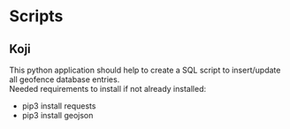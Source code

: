# Scripts

## Koji
This python application should help to create a SQL script to insert/update all geofence database entries.  
Needed requirements to install if not already installed:
- pip3 install requests
- pip3 install geojson
